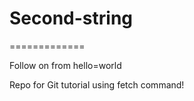 # Second-string
=============

Follow on from hello=world

Repo for Git tutorial using fetch command!
